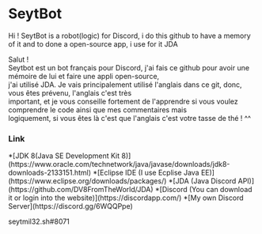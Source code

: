 <h1>SeytBot</h1>
Hi !
SeytBot is a robot(logic) for Discord, i do this github to have a memory of it and to done a open-source app, i use for it JDA

<p>Salut ! 
<br>Seytbot est un bot français pour Discord, j'ai fais ce github pour avoir une mémoire de lui et faire une appli open-source, <br>j'ai utilisé JDA. Je vais principalement utilisé l'anglais dans ce git, donc, vous êtes prévenu, l'anglais c'est très <br>important, et je vous conseille fortement de l'apprendre si vous voulez comprendre le code ainsi que mes commentaires mais <br>logiquement, si vous êtes là c'est que l'anglais c'est votre tasse de thé ! ^^
</p>

<h3>Link</h5>
*[JDK 8(Java SE Development Kit 8)](https://www.oracle.com/technetwork/java/javase/downloads/jdk8-downloads-2133151.html)
*[Eclipse IDE (I use Ecplise Java EE)](https://www.eclipse.org/downloads/packages/)
*[JDA (Java Discord API)](https://github.com/DV8FromTheWorld/JDA)
*[Discord (You can download it or login into the website)](https://discordapp.com/)
*[My own Discord Server](https://discord.gg/6WQQPpe)

seytmil32.sh#8071
